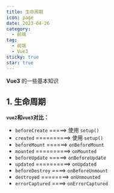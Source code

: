 ```yaml
---
title: 生命周期
icon: page
date: 2023-04-26
category:
  - 前端
tag:
  - 前端
  - Vue3
sticky: true
star: true
---
```


**Vue3** 的一些基本知识

<!-- more -->

## 1. 生命周期

**`vue2`和`vue3`对比：**

- `beforeCreate` =====> 使用 `setup()`
- `created` ==========> 使用 `setup()`
- `beforeMount`  ======> `onBeforeMount`
- `mounted`  ==========> `onMounted`
- `beforeUpdate`  =====> `onBeforeUpdate`
- `updated` ==========> `onUpdated`
- `beforeDestroy`  ====> `onBeforeUnmount`
- `destroyed` ========> `onUnmounted`
- `errorCaptured`  ====> `onErrorCaptured`

